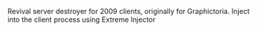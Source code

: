 Revival server destroyer for 2009 clients, originally for Graphictoria. Inject into the client process using Extreme Injector
